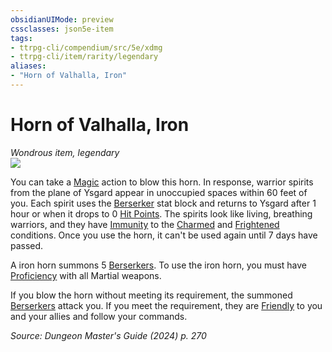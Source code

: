 ```yaml
---
obsidianUIMode: preview
cssclasses: json5e-item
tags:
- ttrpg-cli/compendium/src/5e/xdmg
- ttrpg-cli/item/rarity/legendary
aliases: 
- "Horn of Valhalla, Iron"
---
```

# Horn of Valhalla, Iron
*Wondrous item, legendary*  
![](2-Mechanics/CLI/items/img/horn-of-valhalla.webp#right)


You can take a [Magic](2-Mechanics/CLI/rules/actions.md#Magic) action to blow this horn. In response, warrior spirits from the plane of Ysgard appear in unoccupied spaces within 60 feet of you. Each spirit uses the [Berserker](2-Mechanics/CLI/bestiary/humanoid/berserker-xmm.md) stat block and returns to Ysgard after 1 hour or when it drops to 0 [Hit Points](2-Mechanics/CLI/rules/variant-rules/hit-points-xphb.md). The spirits look like living, breathing warriors, and they have [Immunity](2-Mechanics/CLI/rules/variant-rules/immunity-xphb.md) to the [Charmed](2-Mechanics/CLI/rules/conditions.md#Charmed) and [Frightened](2-Mechanics/CLI/rules/conditions.md#Frightened) conditions. Once you use the horn, it can't be used again until 7 days have passed.

A iron horn summons 5 [Berserkers](2-Mechanics/CLI/bestiary/humanoid/berserker-xmm.md). To use the iron horn, you must have [Proficiency](2-Mechanics/CLI/rules/variant-rules/proficiency-xphb.md) with all Martial weapons.

If you blow the horn without meeting its requirement, the summoned [Berserkers](2-Mechanics/CLI/bestiary/humanoid/berserker-xmm.md) attack you. If you meet the requirement, they are [Friendly](2-Mechanics/CLI/rules/variant-rules/friendly-attitude-xphb.md) to you and your allies and follow your commands.

*Source: Dungeon Master's Guide (2024) p. 270*